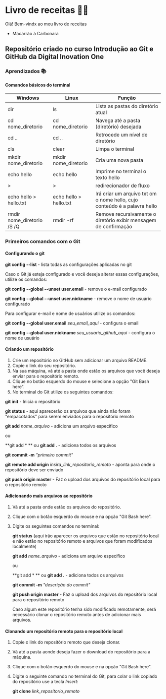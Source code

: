 # Livro de receitas :woman_cook:

Olá! Bem-vindx ao meu livro de receitas

- Macarrão à Carbonara



## Repositório criado no curso Introdução ao Git e GitHub da Digital Inovation One

### Aprendizados :books:

#### Comandos básicos do terminal

| Windows                    | Linux                  | Função                                                       |
| -------------------------- | ---------------------- | ------------------------------------------------------------ |
| dir                        | ls                     | Lista as pastas do diretório atual                           |
| cd nome_diretorio          | cd nome_diretorio      | Navega até a pasta (diretório) desejada                      |
| cd ..                      | cd ..                  | Retrocede um nível de diretório                              |
| cls                        | clear                  | Limpa o terminal                                             |
| mkdir nome_diretorio       | mkdir nome_diretorio   | Cria uma nova pasta                                          |
| echo hello                 | echo hello             | Imprime no terminal o texto hello                            |
| >                          | >                      | redirecionador de fluxo                                      |
| echo hello > hello.txt     | echo hello > hello.txt | Irá criar um arquivo txt om o nome hello, cujo conteúdo é a palavra hello |
| rmdir nome_diretorio /S /Q | rmdir -rf              | Remove recursivamente o diretório exibir mensagem de confirmação |



### Primeiros comandos com o Git

#### Configurando o git

**git config --list** - lista todas as configurações aplicadas no git

Caso o Git já esteja configurado e você deseja alterar essas configurações, utilize os comandos:

**git config --global --unset user.email** - remove o e-mail configurado

**git config --global --unset user.nickname** - remove o nome de usuário configurado

Para configurar e-mail e nome de usuários utilize os comandos:

**git config --global user.email** _seu_email_aqui_ - configura o email 

**git config --global user.nickname** _seu_usuario_github_aqui_ - configura o nome de usuário



#### Criando um repositório

1. Crie um repositório no GitHub sem adicionar um arquivo README.
2. Copie o link do seu repositório.
3. Na sua máquina, vá até a pasta onde estão os arquivos que você deseja enviar para o repositório remoto.
4. Clique no botão esquerdo do mouse e selecione a opção "Git Bash here".
5. No terminal do Git utilize os seguintes comandos:

**git init** - Inicia o repositório

**git status** - aqui aparecerão os arquivos que ainda não foram "empacotados" para serem enviados para o repositório remoto

**git add** _nome_arquivo_ - adiciona um arquivo específico

ou

**git add \* ** ou **git add .** - adiciona todos os arquivos

**git commit -m** _"primeiro commit"_

**git remote add origin** _insira_link_repositorio_remoto_ - aponta para onde o repositório deve ser enviado

**git push origin master** - Faz o upload dos arquivos do repositório local para o repositório remoto



#### Adicionando mais arquivos ao repositório

1. Vá até a pasta onde estão os arquivos do repositório.

2. Clique com o botão esquerdo do mouse e na opção "Git Bash here".

3. Digite os seguintes comandos no terminal:

   **git status** (aqui irão aparecer os arquivos que estão no repositório local e não estão no repositório remoto e arquivos que foram modificados localmente)

   **git add** _nome_arquivo_ - adiciona um arquivo específico

   ou

   **git add * ** ou **git add .** - adiciona todos os arquivos

   **git commit -m** _"descrição do commit"_

   **git push origin master** - Faz o upload dos arquivos do repositório local para o repositório remoto

   Caso algum este repositório tenha sido modificado remotamente, será necessário clonar o repositório remoto antes de adicionar mais arquivos.

   

#### Clonando um repositório remoto para o repositório local

1. Copie o link do repositório remoto que deseja clonar.

2. Vá até a pasta aonde deseja fazer o download do repositório para a máquina.

3. Clique com o botão esquerdo do mouse e na opção "Git Bash here".

4. Digite o seguinte comando no terminal do Git, para colar o link copiado do repositório use a tecla _Insert_:

   **git clone** _link_repositorio_remoto_ 





